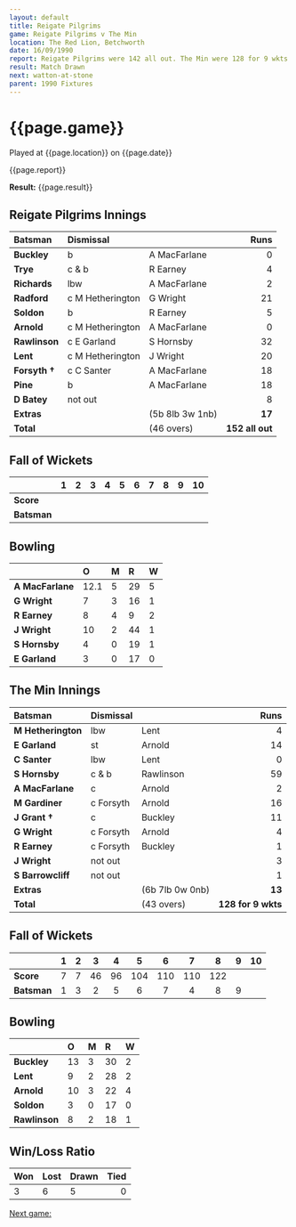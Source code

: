 ```yaml
---
layout: default
title: Reigate Pilgrims
game: Reigate Pilgrims v The Min
location: The Red Lion, Betchworth
date: 16/09/1990
report: Reigate Pilgrims were 142 all out. The Min were 128 for 9 wkts when time ran out
result: Match Drawn
next: watton-at-stone
parent: 1990 Fixtures
---
```


# {{page.game}}

Played at {{page.location}} on {{page.date}}

{{page.report}}

**Result:** {{page.result}}

## Reigate Pilgrims Innings

| Batsman | Dismissal |  | Runs |
|:---|:---|---|---:|
| **Buckley** | b | A MacFarlane | 0 | 
| **Trye** | c & b | R Earney | 4 | 
| **Richards** | lbw | A MacFarlane | 2 | 
| **Radford** | c M Hetherington | G Wright | 21 | 
| **Soldon** | b | R Earney | 5 | 
| **Arnold** | c M Hetherington | A MacFarlane | 0 |
| **Rawlinson** | c E Garland | S Hornsby | 32 | 
| **Lent** | c M Hetherington | J Wright | 20 |
| **Forsyth &#8224;** | c C Santer | A MacFarlane | 18 | 
| **Pine** | b | A MacFarlane | 18 | 
| **D Batey** | not out |  | 8 |
| **Extras** | | (5b 8lb 3w 1nb) | **17** | 
| **Total** | | (46 overs) | **152 all out** | 

## Fall of Wickets

| | 1 | 2 | 3 | 4 | 5 | 6 | 7 | 8 | 9 | 10 |
|---|:---:|:---:|:---:|:---:|:---:|:---:|:---:|:---:|:---:|:---:|
| **Score** |  |  |  |  |  |  |  |  |  |  |
| **Batsman** |  |  |  |  |  |  |  |  |  |  |

## Bowling

| | O | M | R | W |
|---|:---|:---|:---|:---|
| **A MacFarlane** | 12.1 | 5 | 29 | 5 | 
| **G Wright** | 7 | 3 | 16 | 1 | 
| **R Earney** | 8 | 4 | 9 | 2 | 
| **J Wright** | 10 | 2 | 44 | 1 | 
| **S Hornsby** | 4 | 0 | 19 | 1 |
| **E Garland** | 3 | 0 | 17 | 0 |

## The Min Innings

| Batsman | Dismissal |  | Runs |
|:---|:---|---|---:|
| **M Hetherington** | lbw| Lent | 4 | 
| **E Garland** | st | Arnold | 14 | 
| **C Santer** | lbw | Lent | 0 | 
| **S Hornsby** | c & b | Rawlinson | 59 | 
| **A MacFarlane** | c | Arnold | 2 | 
| **M Gardiner** | c Forsyth | Arnold | 16 | 
| **J Grant &#8224;** | c | Buckley | 11 | 
| **G Wright** | c Forsyth | Arnold | 4 | 
| **R Earney** | c Forsyth | Buckley | 1 | 
| **J Wright** | not out |  | 3 | 
| **S Barrowcliff** | not out |  | 1 | 
| **Extras** | | (6b 7lb 0w 0nb) | **13** | 
| **Total** | | (43 overs) | **128 for 9 wkts** | 

## Fall of Wickets

| | 1 | 2 | 3 | 4 | 5 | 6 | 7 | 8 | 9 | 10 |
|---|:---:|:---:|:---:|:---:|:---:|:---:|:---:|:---:|:---:|:---:|
| **Score** | 7 | 7 | 46 | 96 | 104 | 110 | 110 | 122 |  |  | 
| **Batsman** | 1 | 3 | 2 | 5 | 6 | 7 | 4 | 8 | 9 |  | 

## Bowling

| | O | M | R | W |
|---|:---|:---|:---|:---|
| **Buckley** | 13 | 3 | 30 | 2 | 
| **Lent** | 9 | 2 | 28 | 2 | 
| **Arnold** | 10 | 3 | 22 | 4 | 
| **Soldon** | 3 | 0 | 17 | 0 | 
| **Rawlinson** | 8 | 2 | 18 | 1 | 

## Win/Loss Ratio

| Won | Lost | Drawn | Tied |
|:---|:---|:---|---:|
| 3 | 6 | 5 | 0 |

[Next game:]({{page.next}})